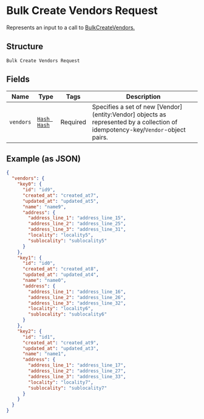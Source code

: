 
# Bulk Create Vendors Request

Represents an input to a call to [BulkCreateVendors.](../../doc/api/vendors.md#bulk-create-vendors)

## Structure

`Bulk Create Vendors Request`

## Fields

| Name | Type | Tags | Description |
|  --- | --- | --- | --- |
| `vendors` | [`Hash Hash`](../../doc/models/vendor.md) | Required | Specifies a set of new [Vendor](entity:Vendor] objects as represented by a collection of idempotency-key/`Vendor`-object pairs. |

## Example (as JSON)

```json
{
  "vendors": {
    "key0": {
      "id": "id9",
      "created_at": "created_at7",
      "updated_at": "updated_at5",
      "name": "name9",
      "address": {
        "address_line_1": "address_line_15",
        "address_line_2": "address_line_25",
        "address_line_3": "address_line_31",
        "locality": "locality5",
        "sublocality": "sublocality5"
      }
    },
    "key1": {
      "id": "id0",
      "created_at": "created_at8",
      "updated_at": "updated_at4",
      "name": "name0",
      "address": {
        "address_line_1": "address_line_16",
        "address_line_2": "address_line_26",
        "address_line_3": "address_line_32",
        "locality": "locality6",
        "sublocality": "sublocality6"
      }
    },
    "key2": {
      "id": "id1",
      "created_at": "created_at9",
      "updated_at": "updated_at3",
      "name": "name1",
      "address": {
        "address_line_1": "address_line_17",
        "address_line_2": "address_line_27",
        "address_line_3": "address_line_33",
        "locality": "locality7",
        "sublocality": "sublocality7"
      }
    }
  }
}
```

